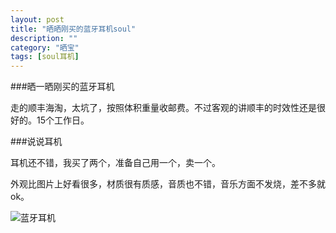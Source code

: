 ```yaml
---
layout: post
title: "晒晒刚买的蓝牙耳机soul"
description: ""
category: "晒宝"
tags: [soul耳机]
---
```

###晒一晒刚买的蓝牙耳机

走的顺丰海淘，太坑了，按照体积重量收邮费。不过客观的讲顺丰的时效性还是很好的。15个工作日。


###说说耳机

耳机还不错，我买了两个，准备自己用一个，卖一个。

外观比图片上好看很多，材质很有质感，音质也不错，音乐方面不发烧，差不多就ok。

![蓝牙耳机](/assets/images/lanyaerji.jpg)
